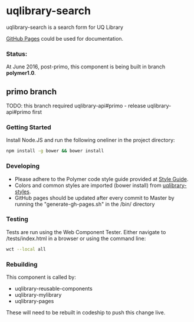 # uqlibrary-search

uqlibrary-search is a search form for UQ Library

[GitHub Pages](http://uqlibrary.github.io/uqlibrary-search) could be used for documentation.

### Status:
At June 2016, post-primo, this component is being built in branch **polymer1.0**.

## primo branch
TODO: this branch required uqlibrary-api#primo - release uqlibrary-api#primo first 

### Getting Started
Install Node.JS and run the following oneliner in the project directory:
```sh
npm install -g bower && bower install
```

### Developing
- Please adhere to the Polymer code style guide provided at [Style Guide](http://polymerelements.github.io/style-guide/). 
- Colors and common styles are imported (bower install) from [uqlibrary-styles](http://github.com/uqlibrary/uqlibrary-styles).
- GitHub pages should be updated after every commit to Master by running the "generate-gh-pages.sh" in the /bin/ directory

### Testing
Tests are run using the Web Component Tester. Either navigate to /tests/index.html in a browser or using the command line:
```sh
wct --local all
```

### Rebuilding
This component is called by:
* uqlibrary-reusable-components
* uqlibrary-mylibrary
* uqlibrary-pages

These will need to be rebuilt in codeship to push this change live.

